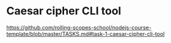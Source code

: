 # Caesar cipher CLI tool

https://github.com/rolling-scopes-school/nodejs-course-template/blob/master/TASKS.md#task-1-caesar-cipher-cli-tool